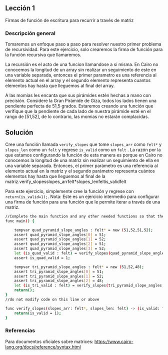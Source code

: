 ## Lección 1

Firmas de función de escritura para recurrir a través de matriz

### Descripción general 

Tomaremos un enfoque paso a paso para resolver nuestro primer problema de recursividad. Para este ejercicio, solo crearemos la firma de función para la función recursiva que llamaremos. 

La recursión es el acto de una funcion llamandose a si misma. En Cairo no conocemos la longitud de un array sin realizar un seguimiento de este en una variable separada, entonces el primer parametro es una referencia al elemento actual en el array y el segundo elemento representa cuantos elementos hay hasta que lleguemos al final del array.

A las momias les encanta que sus pirámides estén hechas a mano con precisión. Considere la Gran Pirámide de Giza, todos los lados tienen una pendiente perfecta de 51,5 grados. Estaremos creando una función que verifique que la pendiente de cada lado de nuestra pirámide esté en el rango de [51,52], de lo contrario, las momias no estarán complacidas.

## Solución

Cree una función llamada `verify_slopes` que tome  `slopes_arr` como `felt*` y  `slopes_len` como un `felt` y regrese `is_valid` como un `felt` . La razón por la que estamos configurando la función de esta manera es porque en Cairo no conocemos la longitud de una matriz sin realizar un seguimiento de ella en una variable separada. Entonces, el primer parámetro es una referencia al elemento actual en la matriz y el segundo parámetro representa cuántos elementos hay hasta que lleguemos al final de la matriz.verify_slopesslopes_arrfelt*slopes_lenfeltis_validfelt

Para este ejercicio, simplemente cree la función y regrese con `return(is_valid=1);`. Nota: Este es un ejercicio intermedio para configurar una firma de función para una función que le permite iterar a través de una matriz.

```bash
//Complete the main function and any other needed functions so that the program compiles and runs successfully
func main() {

    tempvar quad_pyramid_slope_angles : felt* = new (51,52,51,52);
    assert quad_pyramid_slope_angles[0] = 51;
    assert quad_pyramid_slope_angles[1] = 52;
    assert quad_pyramid_slope_angles[2] = 51;
    assert quad_pyramid_slope_angles[3] = 52;
    let (is_quad_valid : felt) = verify_slopes(quad_pyramid_slope_angles, 4);
    assert is_quad_valid = 1;

    tempvar tri_pyramid_slope_angles : felt* = new (51,52,48);
    assert tri_pyramid_slope_angles[0] = 51;
    assert tri_pyramid_slope_angles[1] = 52;
    assert tri_pyramid_slope_angles[2] = 48;
    let (is_tri_valid : felt) = verify_slopes(tri_pyramid_slope_angles, 3);
    return();
}
//do not modify code on this line or above

func verify_slopes(slopes_arr: felt*, slopes_len: felt) -> (is_valid: felt) {
    return(is_valid = 1);
}
```

### Referencias

Para documentos oficiales sobre matrices: https://www.cairo-lang.org/docs/reference/syntax.html